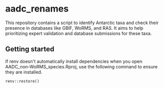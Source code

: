 # aadc_renames
This repository contains a script to identify Antarctic taxa and check their presence in databases like GBIF, WoRMS, and RAS. It aims to help prioritizing expert validation and database submissions for these taxa.
## Getting started 
If renv doesn't automatically install dependencies when you open AADC_non-WoRMS_species.Rproj, use the following command to ensure they are installed.
```{r}
renv::restore()
```
